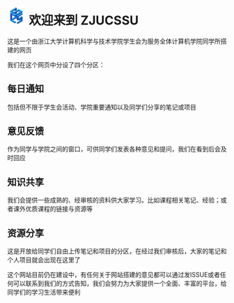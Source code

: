 # <img src=".\index.assets\logo.png" alt="logo" style="zoom:67%;" /> 欢迎来到 ZJUCSSU 



这是一个由浙江大学计算机科学与技术学院学生会为服务全体计算机学院同学所搭建的网页

我们在这个网页中分设了四个分区：

## 每日通知

包括但不限于学生会活动、学院重要通知以及同学们分享的笔记或项目

## 意见反馈

作为同学与学院之间的窗口，可供同学们发表各种意见和提问，我们在看到后会及时回应

## 知识共享

我们会提供一些成熟的、经审核的资料供大家学习。比如课程相关笔记、经验；或者课外优质课程的链接与资源等

## 资源分享

这是开放给同学们自由上传笔记和项目的分区，在经过我们审核后，大家的笔记和个人项目就会出现在这里了







这个网站目前仍在建设中，有任何关于网站搭建的意见都可以通过发ISSUE或者任何可以联系到我们的方式告知，我们会努力为大家提供一个全面、丰富的平台，给同学们的学习生活带来便利
